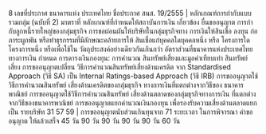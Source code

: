 8
เลขที่ประกาศ
ธนาคารแห่ง
ประเทศไทย
ชื่อประกาศ
สนส. 19/2555 | หลักเกณฑ์การกำกับแบบ
รวมกลุ่ม (ฉบับที่ 2)
มาตราที่ หลักเกณฑ์ที่กำหนดให้สถาบันการเงิน
เกี่ยวข้อง
ยื่นขออนุญาต
การกํากับลูกหนี้รายใหญ่ของกลุ่มธุรกิจ
การขอผ่อนผันให้บริษัทในกลุ่มธุรกิจทาง
การเงินให้สินเชื่อ ลงทุน ก่อภาระผูกพัน
หรือทําธุรกรรมที่มีลักษณะคล้ายการให้
สินเชื่อแก่บุคคลใดบุคคลหนึ่ง หรือ
โครงการใดโครงการหนึ่ง หรือเพื่อใช้ใน
วัตถุประสงค์อย่างเดียวกันเกินกว่า
อัตราส่วนที่ธนาคารแห่งประเทศไทย
ทางการเงิน
กำหนด
การดารงเงินกองทุน: การคํานวณ
สินทรัพย์เสี่ยงและมูลค่าเทียบเท่า
สินทรัพย์เสี่ยง การขออนุญาตเปลี่ยน
วิธีการคำนวณสินทรัพย์เสี่ยงด้านเครดิต
จาก Standardised Approach (วิธี SA)
เป็น Internal Ratings-based
Approach (วิธี IRB)
การขออนุญาตใช้วิธีการคำนวณสินทรัพย์
เสี่ยงด้านเครดิตของกลุ่มธุรกิจ
ทางการเงินที่แตกต่างจากวิธีของ
ธนาคารพาณิชย์
การขออนุญาตใช้วิธีการคำนวณสินทรัพย์
เสี่ยงด้านตลาดของกลุ่มธุรกิจทางการเงิน
ที่แตกต่างจากวิธีของธนาคารพาณิชย์
การขออนุญาตแยกคำนวณเงินกองทุน
เพื่อรองรับความเสี่ยงด้านตลาดแยกเป็น
รายบริษัท
31 57 59 | การขออนุญาตนับส่วนเกินทุนจาก
71
ระยะเวลา
ในการพิจารณา
คําขออนุญาต
ให้แล้วเสร็จ
45 วัน
90 วัน
90 วัน
90 วัน
90 วัน
60 วัน
